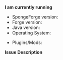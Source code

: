 **I am currently running**
<!-- If you don't use the latest version, please tell us why. -->
- SpongeForge version: 
- Forge version: 
- Java version: 
- Operating System:

<!-- Please include ALL mods/plugins you had installed when your issue happened, you can get a list of 
        your mods and plugins by running "/sponge plugins" and/or "/sponge mods" -->
- Plugins/Mods:

<!-- Please include as much information as possible. For the description, assume we have no idea how 
        mods work, be as detailed as possible and include a step by step reproduction. It is recommended 
        you try to reproduce the issue you are having yourself with as little mods as possible. -->
**Issue Description**


<!-- Please provide a *full* server log (and crash-report if applicable).
        Go to https://gist.github.com/ and upload them there, then paste the resulting link here!
        Don't use hastebin/pastebin or other similar sites, as they have a history of quickly
        deleting files before we can look at them. -->
